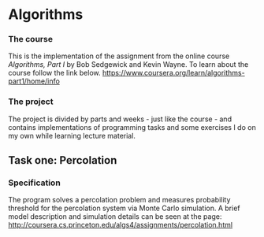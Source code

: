 # Algorithms

### The course
This is the implementation of the assignment from the online course _Algorithms, Part I_ by Bob Sedgewick and Kevin Wayne.
To learn about the course follow the link below.
https://www.coursera.org/learn/algorithms-part1/home/info

### The project
The project is divided by parts and weeks - just like the course - and contains
implementations of programming tasks and some exercises I do on my own while learning
lecture material.

## Task one: Percolation

### Specification
The program solves a percolation problem and measures probability threshold for the percolation system
via Monte Carlo simulation.
A brief model description and simulation details can be seen at the page:
http://coursera.cs.princeton.edu/algs4/assignments/percolation.html